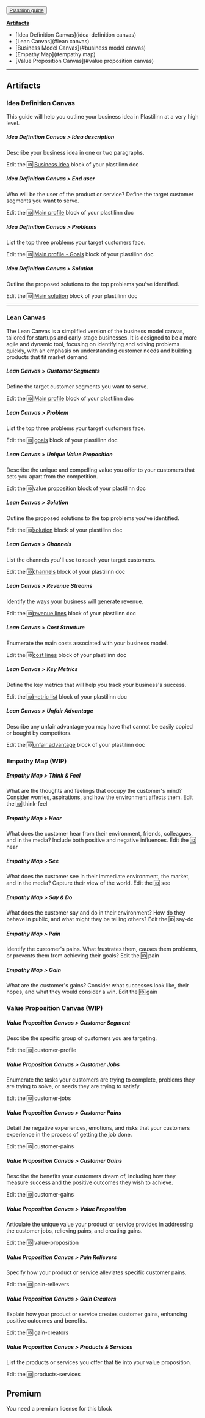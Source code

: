 <button class="btn btn-primary btn-outline bg-base-200 p-2 rounded">
    <a href="https://plastilinn.com/#/pages/guide" target="_blank"></i> Plastilinn guide</a>
</button>

**[Artifacts](#artifacts)**
- [Idea Definition Canvas](idea-definition canvas)
- [Lean Canvas](#lean canvas)
- [Business Model Canvas](#business model canvas)
- [Empathy Map](#empathy map)
- [Value Proposition Canvas](#value proposition canvas)

---

## Artifacts


### Idea Definition Canvas

This guide will help you outline your business idea in Plastilinn at a very high level.

##### Idea Definition Canvas > Idea description

Describe your business idea in one or two paragraphs.

Edit the 🆔 [Business idea](<#Business idea>) block of your plastilinn doc

##### Idea Definition Canvas > End user

Who will be the user of the product or service? Define the target customer segments you want to serve.

Edit the 🆔 [Main profile](<#Main profile>) block of your plastilinn doc

##### Idea Definition Canvas > Problems

List the top three problems your target customers face.

Edit the 🆔 [Main profile - Goals](<#Main profile - Goals>) block of your plastilinn doc

##### Idea Definition Canvas > Solution

Outline the proposed solutions to the top problems you've identified.

Edit the 🆔 [Main solution](<#Main solution>) block of your plastilinn doc

---

### Lean Canvas

The Lean Canvas is a simplified version of the business model canvas, tailored for startups and early-stage businesses. It is designed to be a more agile and dynamic tool, focusing on identifying and solving problems quickly, with an emphasis on understanding customer needs and building products that fit market demand.

##### Lean Canvas > Customer Segments

Define the target customer segments you want to serve.

Edit the 🆔 [Main profile](<#Main profile>) block of your plastilinn doc

##### Lean Canvas > Problem

List the top three problems your target customers face.

Edit the 🆔 [goals](<#Main profile - Goals>) block of your plastilinn doc

##### Lean Canvas > Unique Value Proposition

Describe the unique and compelling value you offer to your customers that sets you apart from the competition.

Edit the 🆔[value proposition](<#Main profile - Value proposition>) block of your plastilinn doc

##### Lean Canvas > Solution

Outline the proposed solutions to the top problems you've identified.

Edit the 🆔[solution](<#Main Solution>) block of your plastilinn doc

##### Lean Canvas > Channels

List the channels you'll use to reach your target customers.

Edit the 🆔[channels](<#Main profile - Channels>) block of your plastilinn doc

##### Lean Canvas > Revenue Streams

Identify the ways your business will generate revenue.

Edit the 🆔[revenue lines](<#Revenue lines>) block of your plastilinn doc

##### Lean Canvas > Cost Structure

Enumerate the main costs associated with your business model.

Edit the 🆔[cost lines](<#Cost lines>) block of your plastilinn doc

##### Lean Canvas > Key Metrics

Define the key metrics that will help you track your business's success.

Edit the 🆔[metric list](<#Metric list>) block of your plastilinn doc

##### Lean Canvas > Unfair Advantage

Describe any unfair advantage you may have that cannot be easily copied or bought by competitors.

Edit the 🆔[unfair advantage](<#Unfair advantage>) block of your plastilinn doc

### Empathy Map (WIP)


##### Empathy Map > Think & Feel

What are the thoughts and feelings that occupy the customer's mind? Consider worries, aspirations, and how the environment affects them.
Edit the 🆔 think-feel

##### Empathy Map > Hear

What does the customer hear from their environment, friends, colleagues, and in the media? Include both positive and negative influences.
Edit the 🆔 hear

##### Empathy Map > See

What does the customer see in their immediate environment, the market, and in the media? Capture their view of the world.
Edit the 🆔 see

##### Empathy Map > Say & Do

What does the customer say and do in their environment? How do they behave in public, and what might they be telling others?
Edit the 🆔 say-do

##### Empathy Map > Pain

Identify the customer's pains. What frustrates them, causes them problems, or prevents them from achieving their goals?
Edit the 🆔 pain

##### Empathy Map > Gain

What are the customer's gains? Consider what successes look like, their hopes, and what they would consider a win.
Edit the 🆔 gain

### Value Proposition Canvas (WIP)

##### Value Proposition Canvas > Customer Segment

Describe the specific group of customers you are targeting.

Edit the 🆔 customer-profile

##### Value Proposition Canvas > Customer Jobs

Enumerate the tasks your customers are trying to complete, problems they are trying to solve, or needs they are trying to satisfy.

Edit the 🆔 customer-jobs

##### Value Proposition Canvas > Customer Pains

Detail the negative experiences, emotions, and risks that your customers experience in the process of getting the job done.

Edit the 🆔 customer-pains

##### Value Proposition Canvas > Customer Gains

Describe the benefits your customers dream of, including how they measure success and the positive outcomes they wish to achieve.

Edit the 🆔 customer-gains

##### Value Proposition Canvas > Value Proposition

Articulate the unique value your product or service provides in addressing the customer jobs, relieving pains, and creating gains.

Edit the 🆔 value-proposition

##### Value Proposition Canvas > Pain Relievers

Specify how your product or service alleviates specific customer pains.

Edit the 🆔 pain-relievers

##### Value Proposition Canvas > Gain Creators

Explain how your product or service creates customer gains, enhancing positive outcomes and benefits.

Edit the 🆔 gain-creators

##### Value Proposition Canvas > Products & Services

List the products or services you offer that tie into your value proposition.

Edit the 🆔 products-services

<span id="premium"></span>
## Premium

You need a premium license for this block
